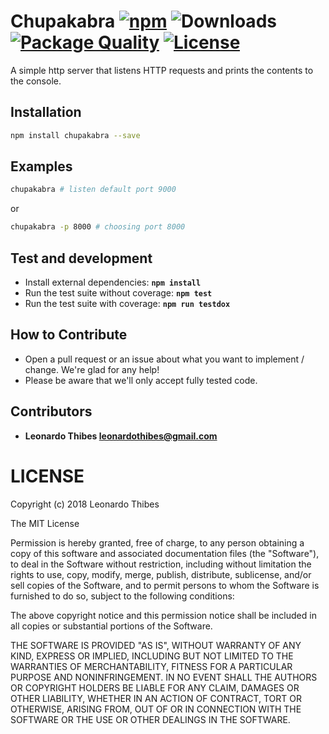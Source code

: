 # Chupakabra [![npm](http://img.shields.io/npm/v/chupakabra.svg)](https://www.npmjs.com/package/chupakabra) ![Downloads](https://img.shields.io/npm/dm/chupakabra.svg) [![Package Quality](http://npm.packagequality.com/shield/chupakabra.svg)](http://packagequality.com/#?package=chupakabra) [![License](https://img.shields.io/npm/l/chupakabra.svg)](LICENSE)

A simple http server that listens HTTP requests and prints the contents to the console.

Installation
------------

```bash
npm install chupakabra --save
```

Examples
--------

```bash
chupakabra # listen default port 9000
```

or 

```bash
chupakabra -p 8000 # choosing port 8000
```

Test and development
--------------------

* Install external dependencies: **``npm install``**
* Run the test suite without coverage: **``npm test``**
* Run the test suite with coverage: **``npm run testdox``**

How to Contribute
-----------------

* Open a pull request or an issue about what you want to implement / change. We're glad for any help!
* Please be aware that we'll only accept fully tested code.

Contributors
------------

 * **Leonardo Thibes <leonardothibes@gmail.com>**

LICENSE
=======

Copyright (c) 2018 Leonardo Thibes

The MIT License

Permission is hereby granted, free of charge, to any person obtaining a copy of
this software and associated documentation files (the "Software"), to deal in
the Software without restriction, including without limitation the rights to
use, copy, modify, merge, publish, distribute, sublicense, and/or sell copies of
the Software, and to permit persons to whom the Software is furnished to do so,
subject to the following conditions:

The above copyright notice and this permission notice shall be included in all
copies or substantial portions of the Software.

THE SOFTWARE IS PROVIDED "AS IS", WITHOUT WARRANTY OF ANY KIND, EXPRESS OR
IMPLIED, INCLUDING BUT NOT LIMITED TO THE WARRANTIES OF MERCHANTABILITY, FITNESS
FOR A PARTICULAR PURPOSE AND NONINFRINGEMENT. IN NO EVENT SHALL THE AUTHORS OR
COPYRIGHT HOLDERS BE LIABLE FOR ANY CLAIM, DAMAGES OR OTHER LIABILITY, WHETHER
IN AN ACTION OF CONTRACT, TORT OR OTHERWISE, ARISING FROM, OUT OF OR IN
CONNECTION WITH THE SOFTWARE OR THE USE OR OTHER DEALINGS IN THE SOFTWARE.
